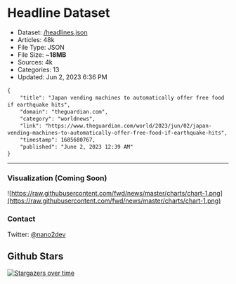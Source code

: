 # Headline Dataset

- Dataset: [/headlines.json](https://raw.githubusercontent.com/fwd/news/master/headlines.json) 
- Articles: 48k
- File Type: JSON
- File Size: ~**18MB**
- Sources: 4k
- Categories: 13
- Updated: Jun 2, 2023 6:36 PM

```
{
    "title": "Japan vending machines to automatically offer free food if earthquake hits",
    "domain": "theguardian.com",
    "category": "worldnews",
    "link": "https://www.theguardian.com/world/2023/jun/02/japan-vending-machines-to-automatically-offer-free-food-if-earthquake-hits",
    "timestamp": 1685680767,
    "published": "June 2, 2023 12:39 AM"
}
```

---

### Visualization (Coming Soon)

![https://raw.githubusercontent.com/fwd/news/master/charts/chart-1.png](https://raw.githubusercontent.com/fwd/news/master/charts/chart-1.png)

### Contact 

Twitter: [@nano2dev](https://twitter.com/nano2dev)

## Github Stars

[![Stargazers over time](https://starchart.cc/fwd/news.svg)](https://starchart.cc/fwd/news)
